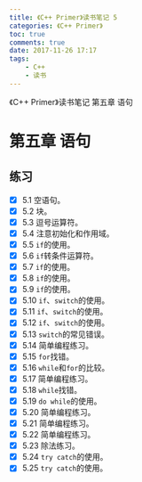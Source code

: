 ```yaml
---
title: 《C++ Primer》读书笔记 5
categories: 《C++ Primer》
toc: true
comments: true
date: 2017-11-26 17:17
tags:
    - C++
    - 读书
---
```


《C++ Primer》读书笔记 第五章 语句

<!-- more -->
<!-- toc -->

# 第五章 语句

## 练习

- [x] 5.1 空语句。
- [x] 5.2 块。
- [x] 5.3 逗号运算符。
- [x] 5.4 注意初始化和作用域。
- [x] 5.5 `if`的使用。
- [x] 5.6 `if`转条件运算符。
- [x] 5.7 `if`的使用。
- [x] 5.8 `if`的使用。
- [x] 5.9 `if`的使用。
- [x] 5.10 `if`、`switch`的使用。
- [x] 5.11 `if`、`switch`的使用。
- [x] 5.12 `if`、`switch`的使用。
- [x] 5.13 `switch`的常见错误。
- [x] 5.14 简单编程练习。
- [x] 5.15 `for`找错。
- [x] 5.16 `while`和`for`的比较。
- [x] 5.17 简单编程练习。
- [x] 5.18 `while`找错。
- [x] 5.19 `do while`的使用。
- [x] 5.20 简单编程练习。
- [x] 5.21 简单编程练习。
- [x] 5.22 简单编程练习。
- [x] 5.23 除法练习。
- [x] 5.24 `try catch`的使用。
- [x] 5.25 `try catch`的使用。
